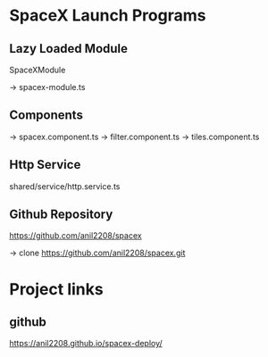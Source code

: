 # SpaceX Launch Programs

## Lazy Loaded Module 
 SpaceXModule

 -> spacex-module.ts

## Components 
  -> spacex.component.ts 
       -> filter.component.ts
       -> tiles.component.ts

## Http Service
  shared/service/http.service.ts

## Github Repository 
https://github.com/anil2208/spacex

 -> clone https://github.com/anil2208/spacex.git

# Project links

## github 
 https://anil2208.github.io/spacex-deploy/


